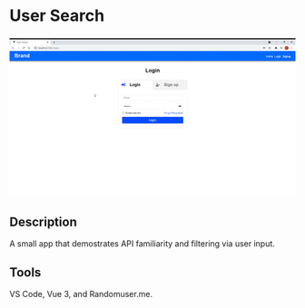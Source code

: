 # User Search
![](login-signup.gif)

## Description
A small app that demostrates API familiarity and filtering via user input.

## Tools
VS Code, Vue 3, and Randomuser.me.
